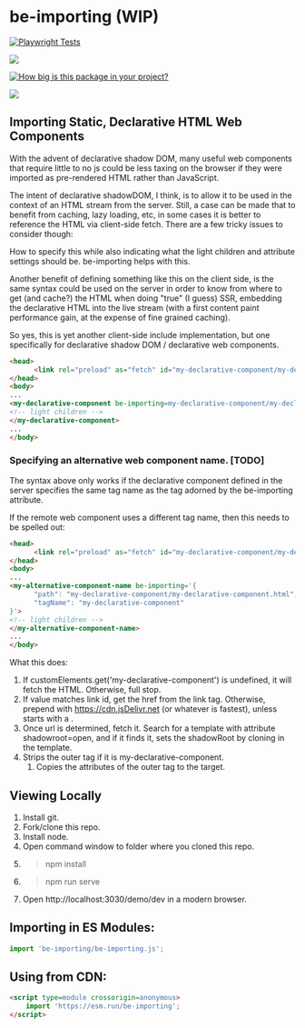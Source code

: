 # be-importing (WIP)

[![Playwright Tests](https://github.com/bahrus/be-importing/actions/workflows/CI.yml/badge.svg?branch=baseline)](https://github.com/bahrus/be-importing/actions/workflows/CI.yml)

<a href="https://nodei.co/npm/be-importing/"><img src="https://nodei.co/npm/be-importing.png"></a>

[![How big is this package in your project?](https://img.shields.io/bundlephobia/minzip/be-importing?style=for-the-badge)](https://bundlephobia.com/result?p=be-importing)

<img src="http://img.badgesize.io/https://cdn.jsdelivr.net/npm/be-importing?compression=gzip">

## Importing Static, Declarative HTML Web Components

With the advent of declarative shadow DOM, many useful web components that require little to no js could be less taxing on the browser if they were imported as pre-rendered HTML rather than JavaScript.

The intent of declarative shadowDOM, I think, is to allow it to be used in the context of an HTML stream from the server.  Still, a case can be made that to benefit from caching, lazy loading, etc, in some cases it is better to reference the HTML via client-side fetch.  There are a few tricky issues to consider though:

How to specify this while also indicating what the light children and attribute settings should be.  be-importing helps with this.


Another benefit of defining something like this on the client side, is the same syntax could be used on the server in order to know from where to get (and cache?) the HTML when doing "true" (I guess) SSR, embedding the declarative HTML into the live stream (with a first content paint performance gain, at the expense of fine grained caching).

So yes, this is yet another client-side include implementation, but one specifically for declarative shadow DOM / declarative web components.


```html
<head>
      <link rel="preload" as="fetch" id="my-declarative-component/my-declarative-component.html" href="https://unpkg.com/my-declarative-component/my-declarative-component.html">
</head>
<body>
...
<my-declarative-component be-importing=my-declarative-component/my-declarative-component.html>
<!-- light children -->
</my-declarative-component>
...
</body>

```


### Specifying an alternative web component name. [TODO]

The syntax above only works if the declarative component defined in the server specifies the same tag name as the tag adorned by the be-importing attribute.

If the remote web component uses a different tag name, then this needs to be spelled out:

```html
<head>
      <link rel="preload" as="fetch" id="my-declarative-component/my-declarative-component.html" href="https://cdn.jsdelivr.net/my-declarative-component/my-declarative-component.html">
</head>
<body>
...
<my-alternative-component-name be-importing='{
      "path": "my-declarative-component/my-declarative-component.html",
      "tagName": "my-declarative-component"
}'>
<!-- light children -->
</my-alternative-component-name>
...
</body>

```

What this does:

1.  If customElements.get('my-declarative-component') is undefined, it will fetch the HTML.  Otherwise, full stop.
2.  If value matches link id, get the href from the link tag.  Otherwise, prepend with https://cdn.jsDelivr.net (or whatever is fastest), unless starts with a .
3.  Once url is determined, fetch it.  Search for a template with attribute shadowroot=open, and if it finds it, sets the shadowRoot by cloning in the template.
3.  Strips the outer tag if it is my-declarative-component.
      1.  Copies the attributes of the outer tag to the target.

## Viewing Locally

1.  Install git.
2.  Fork/clone this repo.
3.  Install node.
4.  Open command window to folder where you cloned this repo.
5.  > npm install
6.  > npm run serve
7.  Open http://localhost:3030/demo/dev in a modern browser.

## Importing in ES Modules:

```JavaScript
import 'be-importing/be-importing.js';

```

## Using from CDN:

```html
<script type=module crossorigin=anonymous>
    import 'https://esm.run/be-importing';
</script>
```